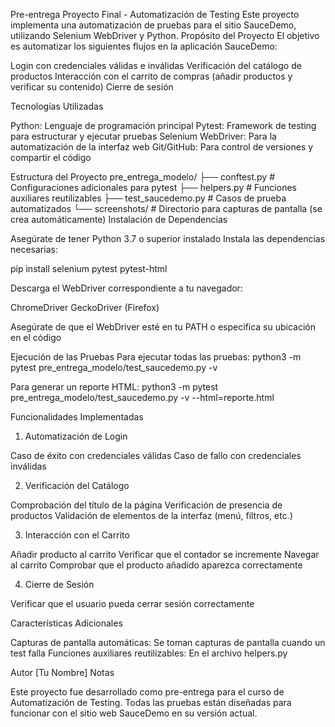 Pre-entrega Proyecto Final - Automatización de Testing
Este proyecto implementa una automatización de pruebas para el sitio SauceDemo, utilizando Selenium WebDriver y Python.
Propósito del Proyecto
El objetivo es automatizar los siguientes flujos en la aplicación SauceDemo:

Login con credenciales válidas e inválidas
Verificación del catálogo de productos
Interacción con el carrito de compras (añadir productos y verificar su contenido)
Cierre de sesión

Tecnologías Utilizadas

Python: Lenguaje de programación principal
Pytest: Framework de testing para estructurar y ejecutar pruebas
Selenium WebDriver: Para la automatización de la interfaz web
Git/GitHub: Para control de versiones y compartir el código

Estructura del Proyecto
pre_entrega_modelo/
├── conftest.py # Configuraciones adicionales para pytest
├── helpers.py # Funciones auxiliares reutilizables
├── test_saucedemo.py # Casos de prueba automatizados
└── screenshots/ # Directorio para capturas de pantalla (se crea automáticamente)
Instalación de Dependencias

Asegúrate de tener Python 3.7 o superior instalado
Instala las dependencias necesarias:

pip install selenium pytest pytest-html

Descarga el WebDriver correspondiente a tu navegador:

ChromeDriver
GeckoDriver (Firefox)

Asegúrate de que el WebDriver esté en tu PATH o especifica su ubicación en el código

Ejecución de las Pruebas
Para ejecutar todas las pruebas:
python3 -m pytest pre_entrega_modelo/test_saucedemo.py -v

Para generar un reporte HTML:
python3 -m pytest pre_entrega_modelo/test_saucedemo.py -v --html=reporte.html

Funcionalidades Implementadas

1. Automatización de Login

Caso de éxito con credenciales válidas
Caso de fallo con credenciales inválidas

2. Verificación del Catálogo

Comprobación del título de la página
Verificación de presencia de productos
Validación de elementos de la interfaz (menú, filtros, etc.)

3. Interacción con el Carrito

Añadir producto al carrito
Verificar que el contador se incremente
Navegar al carrito
Comprobar que el producto añadido aparezca correctamente

4. Cierre de Sesión

Verificar que el usuario pueda cerrar sesión correctamente

Características Adicionales

Capturas de pantalla automáticas: Se toman capturas de pantalla cuando un test falla
Funciones auxiliares reutilizables: En el archivo helpers.py

Autor
[Tu Nombre]
Notas

Este proyecto fue desarrollado como pre-entrega para el curso de Automatización de Testing.
Todas las pruebas están diseñadas para funcionar con el sitio web SauceDemo en su versión actual.
